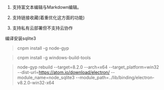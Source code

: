 1. 支持富文本编辑与Markdown编辑。

2. 支持链接收藏(着重优化这方面的功能)

3. 支持私有云部署但不支持云协作



编译安装sqlite3
>cnpm install -g node-gyp

>cnpm install -g windows-build-tools

>node-gyp rebuild --target=8.2.0 --arch=x64 --target_platform=win32 --dist-url=https://atom.io/download/electron/ --module_name=node_sqlite3 --module_path=../lib/binding/electron-v8.2.0-win32-x64

